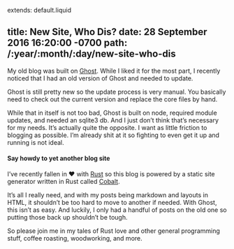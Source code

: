 extends: default.liquid

title: New Site, Who Dis? 
date: 28 September 2016 16:20:00 -0700
path: /:year/:month/:day/new-site-who-dis
---

My old blog was built on [Ghost](https://ghost.org).
While I liked it for the most part, I recently noticed that I had
an old version of Ghost and needed to update.

Ghost is still pretty new so the update process is very manual.
You basically need to check out the current version and replace the
core files by hand.

While that in itself is not too bad, Ghost is built on node, required module
updates, and needed an sqlite3 db. And I just don&rsquo;t think that&rsquo;s
necessary for my needs. It&rsquo;s actually quite the opposite. I want
as little friction to blogging as possible. I&rsquo;m already shit at it so
fighting to even get it up and running is not ideal.

#### Say howdy to yet another blog site

I&rsquo;ve recently fallen in <span class="heart">❤</span> 
with [Rust](https://www.rust-lang.org)
so this blog is powered by a static site generator written in Rust called
[Cobalt](https://github.com/cobalt-org/cobalt.rs).

It&rsquo;s all I really need, and with my posts being markdown and layouts in
HTML, it shouldn&rsquo;t be too hard to move to another if needed. With Ghost,
this isn&rsquo;t as easy. And luckily, I only had a handful of posts on the old
one so putting those back up shouldn&rsquo;t be tough.

So please join me in my tales of Rust love and other general programming stuff,
coffee roasting, woodworking, and more.
